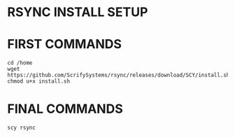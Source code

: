 # RSYNC INSTALL SETUP

# FIRST COMMANDS
```
cd /home
wget https://github.com/ScrifySystems/rsync/releases/download/SCY/install.sh
chmod u+x install.sh
```

# FINAL COMMANDS
```scy rsync```

